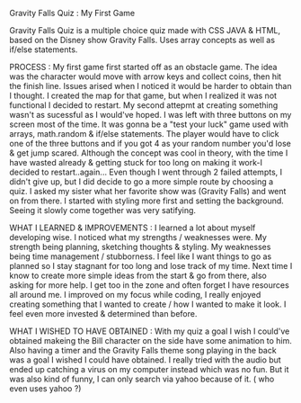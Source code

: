 Gravity Falls Quiz : My First Game

Gravity Falls Quiz is a multiple choice quiz made with CSS JAVA & HTML, based on the Disney show Gravity Falls. Uses array concepts
as well as if/else statements. 

PROCESS :
    My first game first started off as an obstacle game. The idea was the character would move with arrow keys and collect coins, then hit the finish line. Issues arised when I noticed it would be harder to obtain than I thought. I created the map for that game, but when I realized it was not functional I decided to restart.
    My second attepmt at creating something wasn't as sucessful as I would've hoped. I was left with three buttons on my screen most of the time. It was gonna be a "test your luck" game used with arrays, math.random & if/else statements. The player would have to click one of the three buttons and if you got 4 as your random number you'd lose & get jump scared. Although the concept was cool in theory, with the time I have wasted already & getting stuck for too long on making it work-I decided to restart..again...
      Even though I went through 2 failed attempts, I didn't give up, but I did decide to go a more simple route by choosing a quiz.
    I asked my sister what her favorite show was (Gravity Falls) and went on from there. I started with styling more first and setting the background. Seeing it slowly come together was very satifying. 

WHAT I LEARNED & IMPROVEMENTS :
    I learned a lot about myself developing wise. I noticed what my strengths / weaknesses were. My strength being planning, sketching thoughts & styling. My weaknesses being 
    time management / stubborness. I feel like I want things to go as planned so I stay stagnant for too long and lose track of my time. Next time I know to create more simple ideas from the start & go from there, also asking for more help. I get too in the zone and often forget I have resources all around me. I improved on my focus while coding, I really enjoyed creating something that I wanted to create / how I wanted to make it look. I feel even more invested & determined than before.

WHAT I WISHED TO HAVE OBTAINED :
   With my quiz a goal I wish I could've obtained makeing the Bill character on the side have some animation to him. Also having a timer and the Gravity Falls theme song playing in the back was a goal I wished I could have obtained. I really tried with the audio but ended up catching a virus on my computer instead which was no fun. But it was also kind of funny, I can only search via yahoo because of it. ( who even uses yahoo ?)



